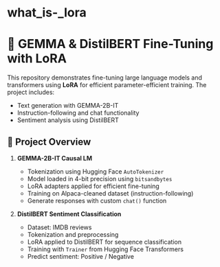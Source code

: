 # what_is-_lora
# 🤖 GEMMA & DistilBERT Fine-Tuning with LoRA

This repository demonstrates fine-tuning large language models and transformers using **LoRA** for efficient parameter-efficient training. The project includes:

- Text generation with GEMMA-2B-IT  
- Instruction-following and chat functionality  
- Sentiment analysis using DistilBERT  

## 📌 Project Overview

1. **GEMMA-2B-IT Causal LM**
   - Tokenization using Hugging Face `AutoTokenizer`  
   - Model loaded in 4-bit precision using `bitsandbytes`  
   - LoRA adapters applied for efficient fine-tuning  
   - Training on Alpaca-cleaned dataset (instruction-following)  
   - Generate responses with custom `chat()` function  

2. **DistilBERT Sentiment Classification**
   - Dataset: IMDB reviews  
   - Tokenization and preprocessing  
   - LoRA applied to DistilBERT for sequence classification  
   - Training with `Trainer` from Hugging Face Transformers  
   - Predict sentiment: Positive / Negative  




